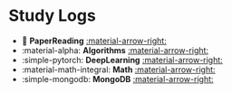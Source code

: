 # Study Logs

<div class="grid cards" markdown>

- :roll_of_paper: __PaperReading__ [:material-arrow-right:](./paper) 
- :material-alpha: __Algorithms__ [:material-arrow-right:](./tutorial/algorithm) 
- :simple-pytorch: __DeepLearning__ [:material-arrow-right:](./tutorial/deeplearning) 
- :material-math-integral: __Math__ [:material-arrow-right:](./tutorial/math) 
- :simple-mongodb: __MongoDB__ [:material-arrow-right:](./tutorial/MongoDB)
</div>
